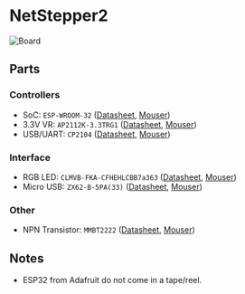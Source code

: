 # NetStepper2

![Board](https://github.com/IAD-ZHDK/NetStepper2/raw/master/pcb/net-stepper2.png)

## Parts

### Controllers

- SoC: `ESP-WROOM-32` ([Datasheet](https://espressif.com/sites/default/files/documentation/esp-wroom-32_datasheet_en.pdf), [Mouser](https://www.mouser.ch/ProductDetail/Adafruit/3320?qs=%2fha2pyFaduhvAZY8Ie1SD0odCwfSxZwX5aiqddL%252ba6k%3d))
- 3.3V VR: `AP2112K-3.3TRG1` ([Datasheet](https://www.mouser.com/ds/2/115/AP2112-271550.pdf), [Mouser](https://www.mouser.ch/ProductDetail/Diodes-Incorporated/AP2112K-33TRG1?qs=%2fha2pyFadugKN4ES11GMq2snst8wH3yje9KIABR%252bTfzTosnOVDqX4A%3d%3d))
- USB/UART: `CP2104` ([Datasheet](https://www.mouser.com/ds/2/368/cp2104-37496.pdf), [Mouser](https://www.mouser.ch/ProductDetail/Silicon-Labs/CP2104-F03-GMR?qs=sGAEpiMZZMtXqW1IUNX6MBk8lKhQ2c4Y))

### Interface

- RGB LED: `CLMVB-FKA-CFHEHLCBB7a363` ([Datasheet](https://www.mouser.com/ds/2/90/CLMVBFKA-276021.pdf), [Mouser](https://www.mouser.ch/ProductDetail/Cree-Inc/CLMVB-FKA-CFHEHLCBB7a363/?qs=sGAEpiMZZMvyj6n1w4pZD44mowbLOn3YXn9F0G7z9j4=))
- Micro USB: `ZX62-B-5PA(33)` ([Datasheet](https://www.mouser.com/ds/2/185/ZX_catalog-939768.pdf), [Mouser](https://www.mouser.ch/ProductDetail/Hirose-Connector/ZX62-B-5PA33?qs=%2fha2pyFadujrkQEnlOn9YJamDi2lLfztUsBlF%252bMpnrr%2ffu%252bTTtxTbg%3d%3d))

### Other

- NPN Transistor: `MMBT2222` ([Datasheet](https://www.mouser.com/ds/2/308/MMBT2222LT1-D-80103.pdf), [Mouser](https://www.mouser.ch/ProductDetail/863-SMMBT2222ALT3G?r=863-SMMBT2222ALT3G))

## Notes

- ESP32 from Adafruit do not come in a tape/reel.
